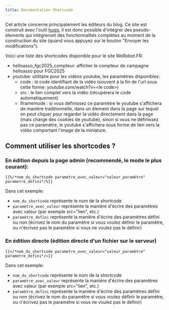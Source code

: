```yaml
---
title: Documentation Shortcode
---
```

Cet article concerne principalement les éditeurs du blog.
Ce site est construit avec l'outil [hugo](https://gohugo.io), il est donc possible d'intégrer des pseudo-élements qui intégreront des fonctionnalités complètes au moment de la construction du site (quand vous appuyez sur le bouton "Envoyer les modifications").

Voici une liste des shortcodes disponible pour le site WeRobot.FR:
- helloasso\_fgc2025\_compteur: afficher le compteur de campagne helloasso pour FGC2025
- youtube: utilitaire pour les vidéos youtube, les paramètres disponibles:
    - code : le code identifiant de la vidéo (souvent à la fin de l'url sous cette forme: youtube.com/watch?v=&lt;le code&gt;)
    - src : le lien complet vers la vidéo (récupérera le code automatiquement)
    - iframemode : si vous définissez ce paramètre le youtube s'affichera de manière traditionnelle, dans un élement dans la page sur lequel on peut cliquer pour regarder la vidéo directement dans la page (mais charge des cookies de youtube), sinon si vous ne définissez pas ce paramètre, le youtube s'affichera sous forme de lien vers la vidéo comportant l'image de la miniature. 

## Comment utiliser les shortcodes ? 
### En édition depuis la page admin (recommendé, le mode le plus courant):
```hugo
{{%/*nom_du_shortcode parametre_avec_valeur="valeur_paramètre" parametre_defini*/%}}
```
Dans cet exemple:
- `nom_du_shortcode` représente le nom de la shortcode
- `paramètre_avec_valeur` représente la manière d'écrire des paramètres avec valeur (par exemple src="lien", etc.)
- `paramètre_defini` représente la manière d'écrire des paramètres défini ou non (écrivez le nom du paramètre si vous voulez définir le paramètre, ou n'écrivez pas le paramètre si vous ne voulez pas le définir)

### En édition directe (édition directe d'un fichier sur le serveur)
```hugo
{{</*nom_du_shortcode parametre_avec_valeur="valeur_paramètre" parametre_defini*/>}}
```
Dans cet exemple:
- `nom_du_shortcode` représente le nom de la shortcode
- `paramètre_avec_valeur` représente la manière d'écrire des paramètres avec valeur (par exemple src="lien", etc.)
- `paramètre_defini` représente la manière d'écrire des paramètres défini ou non (écrivez le nom du paramètre si vous voulez définir le paramètre, ou n'écrivez pas le paramètre si vous ne voulez pas le définir)
